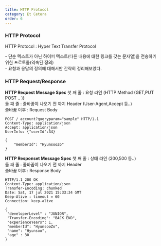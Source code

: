 ```yaml
---
title: HTTP Protocol
category: Et Cetera
order: 6
---
```


### HTTP Protocol 

<span class="emphasis">HTTP Protocol</span> : Hyper Text Transfer Protocol
<div class="content-box">
- 단순 텍스트가 아닌 하이퍼 텍스트(다른 내용에 대한 링크를 갖는 문자열)을 전송하기 위한 프로토콜(약속된 정의)<br>
- 요청과 응답의 정의에 대해서만 간략히 정리해보았다.
</div>

### HTTP Request/Response

**HTTP Request Message Spec**
<span class="emphasis">첫 째 줄</span> : 요청 라인 (HTTP Method (GET,PUT POST .. ))<br>
<span class="emphasis">둘 째 줄</span> : 줄바꿈이 나오기 전 까지 Header (User-Agent,Accept 등..)<br>
<span class="emphasis">줄바꿈 이후</span> : Request Body<br>

```
POST / account?queryparam="sample" HTTP/1.1
Content-Type: application/json
Accept: application/json
UserInfo: {"userId":34}

{
    "memberId": "HyunsooZo"
}
```

**HTTP Responset Message Spec**
<span class="emphasis">첫 째 줄</span> : 상태 라인 (200,500 등..)<br>
<span class="emphasis">둘 째 줄</span> : 줄바꿈이 나오기 전 까지 Header<br>
<span class="emphasis">줄바꿈 이후</span> : Response Body<br>

```
HTTP/1.1 200 OK
Content-Type: application/json
Transfer-Encoding: chunked
Date: Sat, 17 jul 2021 15:33:34 GMT
Keep-Alive : timeout = 60
Connection: keep-alive

{
 "developerLevel" : "JUNIOR",
 "Transfer-Encoding": "BACK_END",
 "experienceYears": 1,
 "memberId": "HyunsooZo",
 "name": "Hyunsoo",
 "age" : 30
}
```